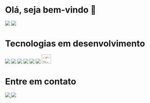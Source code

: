 # Olá, seja bem-vindo 👋
<head>
 <link rel="stylesheet" href="https://cdn.jsdelivr.net/gh/devicons/devicon@v2.14.0/devicon.min.css">
 </head>
 
<div display = "flex ">
 <img height= 180px src ='https://github-readme-stats.vercel.app/api?username=OliverioJunior&count_private=true&show_icons=true&show_icons=true&theme=radical'>
 <img height= 180px  src ='https://github-readme-stats.vercel.app/api/top-langs/?username=OliverioJunior&repo=github-readme-stats&count_private=true&show_icons=true&show_icons=true&theme=radical&layout=compact'>
</div>
 
 
 ##
 
 
 <div>
  <h1>Tecnologias em desenvolvimento</h1>
  <img pointer-events=none height=30px src="https://cdn.jsdelivr.net/gh/devicons/devicon/icons/javascript/javascript-original.svg" />
  <img pointer-events=none height=30px src="https://cdn.jsdelivr.net/gh/devicons/devicon/icons/react/react-original-wordmark.svg" />
  <img pointer-events=none height=30px src="https://cdn.jsdelivr.net/gh/devicons/devicon/icons/html5/html5-plain.svg" />
  <img pointer-events=none height=30px src="https://cdn.jsdelivr.net/gh/devicons/devicon/icons/css3/css3-plain.svg" />
  <img pointer-events=none height=30px src="https://cdn.jsdelivr.net/gh/devicons/devicon/icons/typescript/typescript-original.svg" />
  <img pointer-events=none height=30px src="https://cdn.jsdelivr.net/gh/devicons/devicon/icons/eslint/eslint-original.svg" />
  <img pointer-events=none height=30px src="https://raw.githubusercontent.com/github/explore/80688e429a7d4ef2fca1e82350fe8e3517d3494d/topics/styled-components/styled-components.png" />       
          
          
 </div>
 
 ##
 
 <div>
  <h1> Entre em contato </h1>
  <a href = "https://www.linkedin.com/in/olivério-júnior" target=_blank>
  <img height= 30px src="https://cdn.jsdelivr.net/gh/devicons/devicon/icons/linkedin/linkedin-original.svg"/>
  <a href = "https://api.whatsapp.com/send?phone=5579996824092" target=_blank>
  <img height= 30px src="https://cdn-icons-png.flaticon.com/512/174/174879.png"/>
 </div>
 
 
 
 
